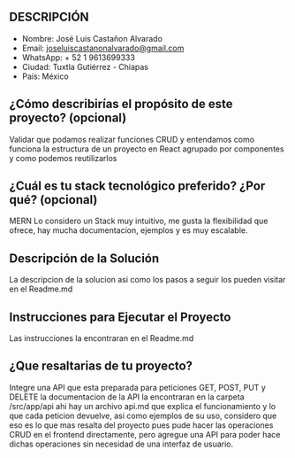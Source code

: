 ## DESCRIPCIÓN

- Nombre: José Luis Castañon Alvarado
- Email: joseluiscastanonalvarado@gmail.com
- WhatsApp: + 52 1 9613699333
- Ciudad: Tuxtla Gutiérrez - Chiapas
- Pais: México


## ¿Cómo describirías el propósito de este proyecto? (opcional)
Validar que podamos realizar funciones CRUD y entendamos como funciona la estructura de un proyecto en React agrupado por componentes y como podemos reutilizarlos

## ¿Cuál es tu stack tecnológico preferido? ¿Por qué? (opcional)

MERN Lo considero un Stack muy intuitivo, me gusta la flexibilidad que ofrece, hay mucha documentacion, ejemplos y es muy escalable.

## Descripción de la Solución

La descripcion de la solucion asi como los pasos a seguir los pueden visitar en el Readme.md

## Instrucciones para Ejecutar el Proyecto

Las instrucciones la encontraran en el Readme.md

## ¿Que resaltarias de tu proyecto?

Integre una API que esta preparada para peticiones GET, POST, PUT y DELETE la documentacion de la API la encontraran en la carpeta /src/app/api ahi hay un archivo api.md que explica el funcionamiento y lo que cada peticion devuelve, asi como ejemplos de su uso, considero que eso es lo que mas resalta del proyecto pues pude hacer las operaciones CRUD en el frontend directamente, pero agregue una API para poder hace dichas operaciones sin necesidad de una interfaz de usuario.
